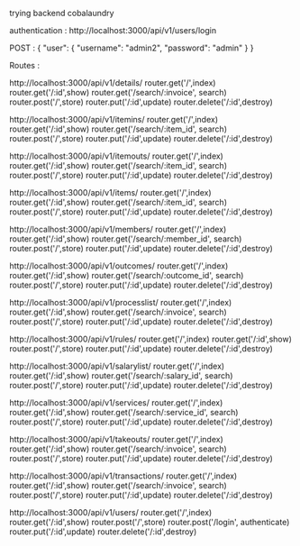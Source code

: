 trying backend cobalaundry

authentication :
http://localhost:3000/api/v1/users/login

POST :
{
	"user": {
        "username": "admin2",
        "password": "admin"
	}
}

Routes :

http://localhost:3000/api/v1/details/
router.get('/',index)
router.get('/:id',show)
router.get('/search/:invoice', search)
router.post('/',store)
router.put('/:id',update)
router.delete('/:id',destroy)

http://localhost:3000/api/v1/itemins/
router.get('/',index)
router.get('/:id',show)
router.get('/search/:item_id', search)
router.post('/',store)
router.put('/:id',update)
router.delete('/:id',destroy)

http://localhost:3000/api/v1/itemouts/
router.get('/',index)
router.get('/:id',show)
router.get('/search/:item_id', search)
router.post('/',store)
router.put('/:id',update)
router.delete('/:id',destroy)

http://localhost:3000/api/v1/items/
router.get('/',index)
router.get('/:id',show)
router.get('/search/:item_id', search)
router.post('/',store)
router.put('/:id',update)
router.delete('/:id',destroy)

http://localhost:3000/api/v1/members/
router.get('/',index)
router.get('/:id',show)
router.get('/search/:member_id', search)
router.post('/',store)
router.put('/:id',update)
router.delete('/:id',destroy)

http://localhost:3000/api/v1/outcomes/
router.get('/',index)
router.get('/:id',show)
router.get('/search/:outcome_id', search)
router.post('/',store)
router.put('/:id',update)
router.delete('/:id',destroy)

http://localhost:3000/api/v1/processlist/
router.get('/',index)
router.get('/:id',show)
router.get('/search/:invoice', search)
router.post('/',store)
router.put('/:id',update)
router.delete('/:id',destroy)

http://localhost:3000/api/v1/rules/
router.get('/',index)
router.get('/:id',show)
router.post('/',store)
router.put('/:id',update)
router.delete('/:id',destroy)

http://localhost:3000/api/v1/salarylist/
router.get('/',index)
router.get('/:id',show)
router.get('/search/:salary_id', search)
router.post('/',store)
router.put('/:id',update)
router.delete('/:id',destroy)

http://localhost:3000/api/v1/services/
router.get('/',index)
router.get('/:id',show)
router.get('/search/:service_id', search)
router.post('/',store)
router.put('/:id',update)
router.delete('/:id',destroy)

http://localhost:3000/api/v1/takeouts/
router.get('/',index)
router.get('/:id',show)
router.get('/search/:invoice', search)
router.post('/',store)
router.put('/:id',update)
router.delete('/:id',destroy)

http://localhost:3000/api/v1/transactions/
router.get('/',index)
router.get('/:id',show)
router.get('/search/:invoice', search)
router.post('/',store)
router.put('/:id',update)
router.delete('/:id',destroy)

http://localhost:3000/api/v1/users/
router.get('/',index)
router.get('/:id',show)
router.post('/',store)
router.post('/login', authenticate)
router.put('/:id',update)
router.delete('/:id',destroy)

